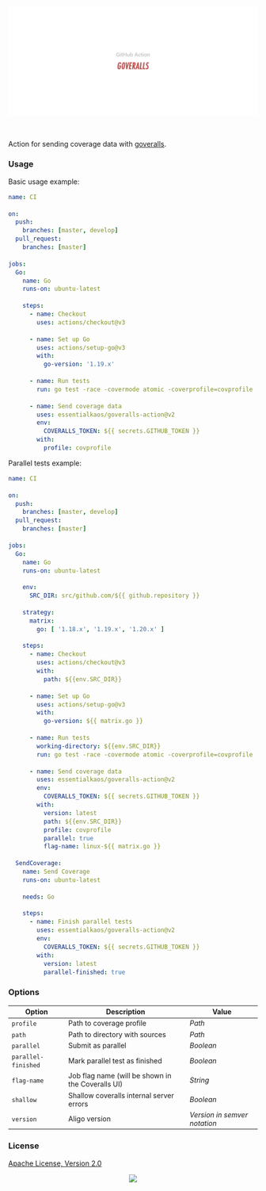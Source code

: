 <p align="center"><a href="#readme"><img src=".github/images/card.svg"/></a></p>

<br/>

Action for sending coverage data with [goveralls](https://github.com/mattn/goveralls).

### Usage

Basic usage example:

```yml
name: CI

on:
  push:
    branches: [master, develop]
  pull_request:
    branches: [master]

jobs:
  Go:
    name: Go
    runs-on: ubuntu-latest

    steps:
      - name: Checkout
        uses: actions/checkout@v3

      - name: Set up Go
        uses: actions/setup-go@v3
        with:
          go-version: '1.19.x'

      - name: Run tests
        run: go test -race -covermode atomic -coverprofile=covprofile ./...

      - name: Send coverage data
        uses: essentialkaos/goveralls-action@v2
        env:
          COVERALLS_TOKEN: ${{ secrets.GITHUB_TOKEN }}
        with:
          profile: covprofile
```

Parallel tests example:

```yml
name: CI

on:
  push:
    branches: [master, develop]
  pull_request:
    branches: [master]

jobs:
  Go:
    name: Go
    runs-on: ubuntu-latest

    env:
      SRC_DIR: src/github.com/${{ github.repository }}

    strategy:
      matrix:
        go: [ '1.18.x', '1.19.x', '1.20.x' ]

    steps:
      - name: Checkout
        uses: actions/checkout@v3
        with:
          path: ${{env.SRC_DIR}}

      - name: Set up Go
        uses: actions/setup-go@v3
        with:
          go-version: ${{ matrix.go }}

      - name: Run tests
        working-directory: ${{env.SRC_DIR}}
        run: go test -race -covermode atomic -coverprofile=covprofile ./...

      - name: Send coverage data
        uses: essentialkaos/goveralls-action@v2
        env:
          COVERALLS_TOKEN: ${{ secrets.GITHUB_TOKEN }}
        with:
          version: latest
          path: ${{env.SRC_DIR}}
          profile: covprofile
          parallel: true
          flag-name: linux-${{ matrix.go }}

  SendCoverage:
    name: Send Coverage
    runs-on: ubuntu-latest

    needs: Go

    steps:
      - name: Finish parallel tests
        uses: essentialkaos/goveralls-action@v2
        env:
          COVERALLS_TOKEN: ${{ secrets.GITHUB_TOKEN }}
        with:
          version: latest
          parallel-finished: true
```

### Options

| Option | Description | Value |
|--------|-------------|-------|
| `profile` | Path to coverage profile | _Path_ |
| `path` | Path to directory with sources | _Path_ |
| `parallel` | Submit as parallel | _Boolean_ |
| `parallel-finished` | Mark parallel test as finished | _Boolean_ |
| `flag-name` | Job flag name (will be shown in the Coveralls UI) | _String_ |
| `shallow` | Shallow coveralls internal server errors | _Boolean_ |
| `version` | Aligo version | _Version in semver notation_ |

### License

[Apache License, Version 2.0](https://www.apache.org/licenses/LICENSE-2.0)

<p align="center"><a href="https://essentialkaos.com"><img src="https://gh.kaos.st/ekgh.svg"/></a></p>
